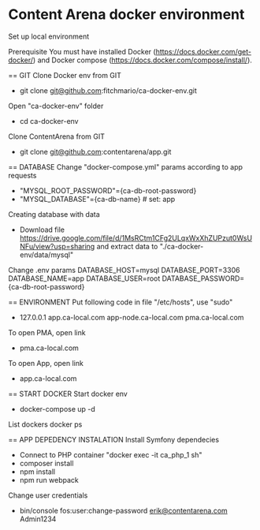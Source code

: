 Content Arena docker environment
================================

Set up local environment

Prerequisite
You must have installed Docker (https://docs.docker.com/get-docker/) and Docker compose (https://docs.docker.com/compose/install/).

== GIT 
Clone Docker env from GIT 
- git clone git@github.com:fitchmario/ca-docker-env.git 

Open "ca-docker-env" folder
- cd ca-docker-env

Clone ContentArena from GIT
- git clone git@github.com:contentarena/app.git

== DATABASE
Change "docker-compose.yml" params according to app requests
- "MYSQL_ROOT_PASSWORD"={ca-db-root-password}
- "MYSQL_DATABASE"={ca-db-name} # set: app

Creating database with data
- Download file https://drive.google.com/file/d/1MsRCtm1CFg2ULqxWxXhZUPzut0WsUNFu/view?usp=sharing and extract data to "./ca-docker-env/data/mysql"

Change .env params 
DATABASE_HOST=mysql
DATABASE_PORT=3306
DATABASE_NAME=app
DATABASE_USER=root
DATABASE_PASSWORD={ca-db-root-password}

== ENVIRONMENT
Put following code in file "/etc/hosts", use "sudo"
- 127.0.0.1 app.ca-local.com app-node.ca-local.com pma.ca-local.com

To open PMA, open link
- pma.ca-local.com

To open App, open link
- app.ca-local.com

== START DOCKER
Start docker env
- docker-compose up -d

List dockers
docker ps

== APP DEPEDENCY INSTALATION
Install Symfony dependecies
- Connect to PHP container "docker exec -it ca_php_1 sh"
- composer install
- npm install
- npm run webpack

Change user credentials
- bin/console fos:user:change-password erik@contentarena.com Admin1234



